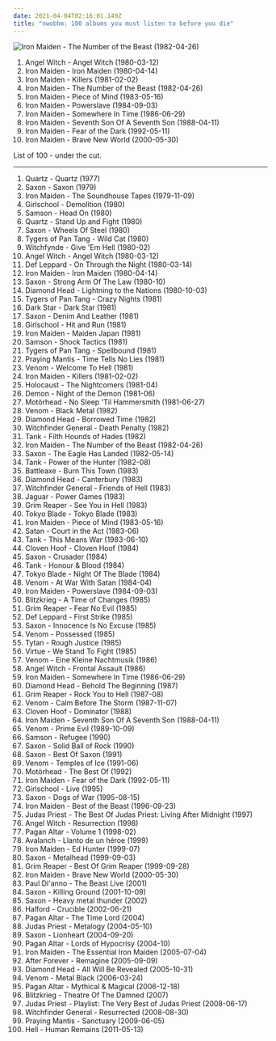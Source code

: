 ```yaml
---
date: 2021-04-04T02:16:01.149Z
title: "nwobhm: 100 albums you must listen to before you die"
---
```

![Iron Maiden - The Number of the Beast (1982-04-26)](https://img.discogs.com/vNtjI_9rCSK2JECCXySj_So6s7Q=/fit-in/440x600/filters:strip_icc():format(jpeg):mode_rgb():quality(90)/discogs-images/R-7402026-1442267727-4088.jpeg.jpg "Iron Maiden - The Number of the Beast (1982-04-26)")
<ol class="albums">
<li data-cover="https://img.discogs.com/EpdrYBYUoWn3E-3yuXGitQX4BAU=/fit-in/600x594/filters:strip_icc():format(jpeg):mode_rgb():quality(90)/discogs-images/R-8489499-1516382649-7494.jpeg.jpg" data-tags="heavy metal, nwobhm" role="button">Angel Witch - Angel Witch (1980-03-12)</li>
<li data-cover="http://coverartarchive.org/release/25da813d-4dbd-32c0-aef0-307e790f0709/14971904162-500.jpg" data-tags="heavy metal" role="button">Iron Maiden - Iron Maiden (1980-04-14)</li>
<li data-cover="http://coverartarchive.org/release/91ddcf18-98af-4f73-890c-bfc44c1d91e2/10857350960-500.jpg" data-tags="heavy metal" role="button">Iron Maiden - Killers (1981-02-02)</li>
<li data-cover="https://img.discogs.com/vNtjI_9rCSK2JECCXySj_So6s7Q=/fit-in/440x600/filters:strip_icc():format(jpeg):mode_rgb():quality(90)/discogs-images/R-7402026-1442267727-4088.jpeg.jpg" data-tags="heavy metal" role="button">Iron Maiden - The Number of the Beast (1982-04-26)</li>
<li data-cover="http://coverartarchive.org/release/03f52642-f3b7-4cd8-abdd-10d445bc45cd/28091718961-500.jpg" data-tags="heavy metal" role="button">Iron Maiden - Piece of Mind (1983-05-16)</li>
<li data-cover="http://coverartarchive.org/release/556c0066-8114-33ad-aa45-ab2f203e2777/4947735140-500.jpg" data-tags="heavy metal" role="button">Iron Maiden - Powerslave (1984-09-03)</li>
<li data-cover="http://coverartarchive.org/release/105b12df-6029-4c0c-b6f6-2db995c0834e/5756552548-500.jpg" data-tags="heavy metal" role="button">Iron Maiden - Somewhere In Time (1986-06-29)</li>
<li data-cover="https://img.discogs.com/26EJQK-uA-jRDmUEhsyC7bhWiJA=/fit-in/600x524/filters:strip_icc():format(jpeg):mode_rgb():quality(90)/discogs-images/R-3446596-1330717578.jpeg.jpg" data-tags="heavy metal" role="button">Iron Maiden - Seventh Son Of A Seventh Son (1988-04-11)</li>
<li data-cover="http://coverartarchive.org/release/b0b6f83c-8d1a-3e5f-aa26-e6c56324e393/10969475744-500.jpg" data-tags="heavy metal" role="button">Iron Maiden - Fear of the Dark (1992-05-11)</li>
<li data-cover="http://coverartarchive.org/release/f64e95fb-5e84-42c7-90e6-6cad939d8eec/3309838336-500.jpg" data-tags="heavy metal" role="button">Iron Maiden - Brave New World (2000-05-30)</li>
</ol>
List of 100 - under the cut.
<!-- more -->

_________________

<ol class="albums">
<li data-cover="https://img.discogs.com/zANGUuAYKFLMsjObv9A9SMHaH18=/fit-in/600x600/filters:strip_icc():format(jpeg):mode_rgb():quality(90)/discogs-images/R-6634151-1433707119-6360.jpeg.jpg" data-tags="heavy metal, nwobhm, hard rock" role="button">
Quartz - Quartz (1977)
</li>
<li data-cover="http://coverartarchive.org/release/78470816-ff69-4921-a6c8-4747e08d8841/14032114913-500.jpg" data-tags="heavy metal" role="button">
Saxon - Saxon (1979)
</li>
<li data-cover="https://img.discogs.com/pH-nCqWmfgOKwTg_-zskIQ1DCYs=/fit-in/600x527/filters:strip_icc():format(jpeg):mode_rgb():quality(90)/discogs-images/R-2196350-1288831113.jpeg.jpg" data-tags="heavy metal, nwobhm" role="button">
Iron Maiden - The Soundhouse Tapes (1979-11-09)
</li>
<li data-cover="http://coverartarchive.org/release/ae14e931-de21-4fc7-b54f-a5cef99d6879/15499840344-500.jpg" data-tags="heavy metal" role="button">
Girlschool - Demolition (1980)
</li>
<li data-cover="https://img.discogs.com/fIcPW0Cg38xIgi0sxHZ-tcNyJ_Q=/fit-in/500x499/filters:strip_icc():format(jpeg):mode_rgb():quality(90)/discogs-images/R-2715961-1320687683.jpeg.jpg" data-tags="nwobhm" role="button">
Samson - Head On (1980)
</li>
<li data-cover="https://img.discogs.com/zANGUuAYKFLMsjObv9A9SMHaH18=/fit-in/600x600/filters:strip_icc():format(jpeg):mode_rgb():quality(90)/discogs-images/R-6634151-1433707119-6360.jpeg.jpg" data-tags="heavy metal, nwobhm, hard rock" role="button">
Quartz - Stand Up and Fight (1980)
</li>
<li data-cover="https://img.discogs.com/q0mA9_-aKY2mUK0TXCMhMmCDWyI=/fit-in/600x530/filters:strip_icc():format(jpeg):mode_rgb():quality(90)/discogs-images/R-6881046-1428648299-1986.jpeg.jpg" data-tags="heavy metal" role="button">
Saxon - Wheels Of Steel (1980)
</li>
<li data-cover="http://coverartarchive.org/release/b2db8cbe-f54d-4d75-aa95-4ae779a63a62/15021948453-500.jpg" data-tags="heavy metal, nwobhm" role="button">
Tygers of Pan Tang - Wild Cat (1980)
</li>
<li data-cover="https://img.discogs.com/fP9UsqftjBly4WIqVdlOiM5oDZo=/fit-in/250x250/filters:strip_icc():format(jpeg):mode_rgb():quality(90)/discogs-images/R-1617238-1232419388.jpeg.jpg" data-tags="heavy metal, nwobhm" role="button">
Witchfynde - Give 'Em Hell (1980-02)
</li>
<li data-cover="https://img.discogs.com/EpdrYBYUoWn3E-3yuXGitQX4BAU=/fit-in/600x594/filters:strip_icc():format(jpeg):mode_rgb():quality(90)/discogs-images/R-8489499-1516382649-7494.jpeg.jpg" data-tags="heavy metal, nwobhm" role="button">
Angel Witch - Angel Witch (1980-03-12)
</li>
<li data-cover="http://coverartarchive.org/release/55be2c0c-6d58-4922-a3c1-585330ecbfa1/12611262427-500.jpg" data-tags="hard rock, heavy metal" role="button">
Def Leppard - On Through the Night (1980-03-14)
</li>
<li data-cover="http://coverartarchive.org/release/25da813d-4dbd-32c0-aef0-307e790f0709/14971904162-500.jpg" data-tags="heavy metal" role="button">
Iron Maiden - Iron Maiden (1980-04-14)
</li>
<li data-cover="https://img.discogs.com/wzmZPyFd-vfQmgI1OF-KU7JTkl4=/fit-in/600x537/filters:strip_icc():format(jpeg):mode_rgb():quality(90)/discogs-images/R-6880993-1428645511-2266.jpeg.jpg" data-tags="heavy metal" role="button">
Saxon - Strong Arm Of The Law (1980-10)
</li>
<li data-cover="http://coverartarchive.org/release/44b32648-a2c3-4f70-acab-d3bcda56e0c9/15663881123-500.jpg" data-tags="heavy metal" role="button">
Diamond Head - Lightning to the Nations (1980-10-03)
</li>
<li data-cover="https://img.discogs.com/mwCb3GVHXu2TTlLmnWk3PNLnmg4=/fit-in/589x550/filters:strip_icc():format(jpeg):mode_rgb():quality(90)/discogs-images/R-7343174-1439361037-1351.jpeg.jpg" data-tags="heavy metal, nwobhm" role="button">
Tygers of Pan Tang - Crazy Nights (1981)
</li>
<li data-cover="https://img.discogs.com/EKVcs_vbWI2ep5VIna_65IJzFIU=/fit-in/600x1002/filters:strip_icc():format(jpeg):mode_rgb():quality(90)/discogs-images/R-13384249-1553189409-3775.jpeg.jpg" data-tags="heavy metal, hard rock, nwobhm, new wave of british heavy metal" role="button">
Dark Star - Dark Star (1981)
</li>
<li data-cover="http://coverartarchive.org/release/77544bd2-f263-473c-b302-1ed36ec2c138/11590284536-500.jpg" data-tags="heavy metal" role="button">
Saxon - Denim And Leather (1981)
</li>
<li data-cover="https://img.discogs.com/D2Ej7Ja7-ICLVJsOk24e4WPK-nk=/fit-in/200x200/filters:strip_icc():format(jpeg):mode_rgb():quality(90)/discogs-images/R-5460785-1395091656-2095.jpeg.jpg" data-tags="heavy metal, nwobhm, hard rock" role="button">
Girlschool - Hit and Run (1981)
</li>
<li data-cover="https://img.discogs.com/Eqkgg2bf05VzfO8QewZ0xJGwY9M=/fit-in/400x398/filters:strip_icc():format(jpeg):mode_rgb():quality(90)/discogs-images/R-2765855-1300047081.jpeg.jpg" data-tags="heavy metal, live" role="button">
Iron Maiden - Maiden Japan (1981)
</li>
<li data-cover="http://coverartarchive.org/release/e21413d7-a38e-4614-a1ed-0dc7306d06dc/12432668802-500.jpg" data-tags="heavy metal, nwobhm" role="button">
Samson - Shock Tactics (1981)
</li>
<li data-cover="http://coverartarchive.org/release/d422bb5f-9869-3cf6-93f3-f9c0176caf47/25177133890-500.jpg" data-tags="heavy metal" role="button">
Tygers of Pan Tang - Spellbound (1981)
</li>
<li data-cover="http://coverartarchive.org/release/9391ec2c-8a7d-45cf-b61d-fc5a1c22a456/15156577083-500.jpg" data-tags="nwobhm, heavy metal" role="button">
Praying Mantis - Time Tells No Lies (1981)
</li>
<li data-cover="https://img.discogs.com/svdSmPwiLIWLzQGWmUuAMFEGab8=/fit-in/500x500/filters:strip_icc():format(jpeg):mode_rgb():quality(90)/discogs-images/R-2306006-1275754761.jpeg.jpg" data-tags="black metal, heavy metal, thrash metal" role="button">
Venom - Welcome To Hell (1981)
</li>
<li data-cover="http://coverartarchive.org/release/91ddcf18-98af-4f73-890c-bfc44c1d91e2/10857350960-500.jpg" data-tags="heavy metal" role="button">
Iron Maiden - Killers (1981-02-02)
</li>
<li data-cover="https://img.discogs.com/VB7E5VJWIMgkEAi8ob2TFbX6lgM=/fit-in/600x600/filters:strip_icc():format(jpeg):mode_rgb():quality(90)/discogs-images/R-12449583-1535935033-2730.jpeg.jpg" data-tags="heavy metal, nwobhm" role="button">
Holocaust - The Nightcomers (1981-04)
</li>
<li data-cover="https://img.discogs.com/T7qOwrbS8sy70www0yN3EP416ss=/fit-in/600x583/filters:strip_icc():format(jpeg):mode_rgb():quality(90)/discogs-images/R-2810063-1575921022-2158.jpeg.jpg" data-tags="nwobhm, heavy metal, hard rock" role="button">
Demon - Night of the Demon (1981-06)
</li>
<li data-cover="http://coverartarchive.org/release/33f2c375-cf2d-491b-ac74-3ae83abbfaab/27092094951-500.jpg" data-tags="heavy metal, hard rock" role="button">
Motörhead - No Sleep 'Til Hammersmith (1981-06-27)
</li>
<li data-cover="http://coverartarchive.org/release/ce84f01d-696e-42ad-bdcd-d38ddbb61b25/24451282989-500.jpg" data-tags="black metal, speed metal" role="button">
Venom - Black Metal (1982)
</li>
<li data-cover="http://coverartarchive.org/release/6d539890-c5ac-4982-a33c-fca1eee55bb6/25168586469-500.jpg" data-tags="heavy metal" role="button">
Diamond Head - Borrowed Time (1982)
</li>
<li data-cover="https://img.discogs.com/y1d0ZG1tAT9gOeNXxd9aBvZqjMo=/fit-in/600x638/filters:strip_icc():format(jpeg):mode_rgb():quality(90)/discogs-images/R-1083860-1515768255-3246.jpeg.jpg" data-tags="doom metal, nwobhm" role="button">
Witchfinder General - Death Penalty (1982)
</li>
<li data-cover="https://img.discogs.com/gWi-EOrwEhTvNxUjKRxjZlAgMPY=/fit-in/600x792/filters:strip_icc():format(jpeg):mode_rgb():quality(90)/discogs-images/R-15726124-1596651510-5948.jpeg.jpg" data-tags="heavy metal, nwobhm" role="button">
Tank - Filth Hounds of Hades (1982)
</li>
<li data-cover="https://img.discogs.com/vNtjI_9rCSK2JECCXySj_So6s7Q=/fit-in/440x600/filters:strip_icc():format(jpeg):mode_rgb():quality(90)/discogs-images/R-7402026-1442267727-4088.jpeg.jpg" data-tags="heavy metal" role="button">
Iron Maiden - The Number of the Beast (1982-04-26)
</li>
<li data-cover="https://img.discogs.com/q0mA9_-aKY2mUK0TXCMhMmCDWyI=/fit-in/600x530/filters:strip_icc():format(jpeg):mode_rgb():quality(90)/discogs-images/R-6881046-1428648299-1986.jpeg.jpg" data-tags="heavy metal" role="button">
Saxon - The Eagle Has Landed (1982-05-14)
</li>
<li data-cover="https://img.discogs.com/gWi-EOrwEhTvNxUjKRxjZlAgMPY=/fit-in/600x792/filters:strip_icc():format(jpeg):mode_rgb():quality(90)/discogs-images/R-15726124-1596651510-5948.jpeg.jpg" data-tags="nwobhm, heavy metal" role="button">
Tank - Power of the Hunter (1982-08)
</li>
<li data-cover="https://img.discogs.com/ggNs22wvZl9f0-bM0otse-2rByM=/fit-in/600x576/filters:strip_icc():format(jpeg):mode_rgb():quality(90)/discogs-images/R-2598656-1536996901-9763.jpeg.jpg" data-tags="nwobhm" role="button">
Battleaxe - Burn This Town (1983)
</li>
<li data-cover="https://img.discogs.com/JahkqutHVc84RINBNVslLzSEuPE=/fit-in/498x472/filters:strip_icc():format(jpeg):mode_rgb():quality(90)/discogs-images/R-1315787-1209041147.jpeg.jpg" data-tags="heavy metal, nwobhm" role="button">
Diamond Head - Canterbury (1983)
</li>
<li data-cover="http://coverartarchive.org/release/2f308b5b-e896-3d7d-a6e0-c2a0673449af/5059341383-500.jpg" data-tags="heavy metal, doom metal, nwobhm" role="button">
Witchfinder General - Friends of Hell (1983)
</li>
<li data-cover="https://img.discogs.com/10bVqnCUOLNuAPAU3u6K4Lmn4vE=/fit-in/600x600/filters:strip_icc():format(jpeg):mode_rgb():quality(90)/discogs-images/R-14957375-1584719920-2273.jpeg.jpg" data-tags="nwobhm" role="button">
Jaguar - Power Games (1983)
</li>
<li data-cover="https://img.discogs.com/hn99x45_ggrN3K7hnR32rH-HgSo=/fit-in/490x490/filters:strip_icc():format(jpeg):mode_rgb():quality(90)/discogs-images/R-3899400-1395408824-9004.jpeg.jpg" data-tags="heavy metal" role="button">
Grim Reaper - See You in Hell (1983)
</li>
<li data-cover="http://coverartarchive.org/release/1c3b068e-71b4-489a-af59-27353451cac6/25880509021-500.jpg" data-tags="heavy metal, nwobhm, new wave of british heavy metal" role="button">
Tokyo Blade - Tokyo Blade (1983)
</li>
<li data-cover="http://coverartarchive.org/release/03f52642-f3b7-4cd8-abdd-10d445bc45cd/28091718961-500.jpg" data-tags="heavy metal" role="button">
Iron Maiden - Piece of Mind (1983-05-16)
</li>
<li data-cover="https://img.discogs.com/o2VQQafkEU76eiiKW3q_NJkxG3M=/fit-in/320x320/filters:strip_icc():format(jpeg):mode_rgb():quality(90)/discogs-images/R-7658739-1446131060-5308.jpeg.jpg" data-tags="heavy metal, nwobhm" role="button">
Satan - Court in the Act (1983-06)
</li>
<li data-cover="https://img.discogs.com/gWi-EOrwEhTvNxUjKRxjZlAgMPY=/fit-in/600x792/filters:strip_icc():format(jpeg):mode_rgb():quality(90)/discogs-images/R-15726124-1596651510-5948.jpeg.jpg" data-tags="nwobhm, heavy metal" role="button">
Tank - This Means War (1983-06-10)
</li>
<li data-cover="https://img.discogs.com/IZWpjHh4dMn1Y0KRq_4WoZABGEE=/fit-in/600x600/filters:strip_icc():format(jpeg):mode_rgb():quality(90)/discogs-images/R-11650496-1520038167-4157.jpeg.jpg" data-tags="nwobhm, heavy metal" role="button">
Cloven Hoof - Cloven Hoof (1984)
</li>
<li data-cover="https://img.discogs.com/g2ThlV4UUPb54vVWdNGfTE8rBxE=/fit-in/600x537/filters:strip_icc():format(jpeg):mode_rgb():quality(90)/discogs-images/R-6881067-1428651882-7971.jpeg.jpg" data-tags="heavy metal" role="button">
Saxon - Crusader (1984)
</li>
<li data-cover="https://img.discogs.com/ff6uilDx6xYBgtYIyaW8AYmBGQ0=/fit-in/482x480/filters:strip_icc():format(jpeg):mode_rgb():quality(90)/discogs-images/R-8003198-1453288707-8876.jpeg.jpg" data-tags="heavy metal" role="button">
Tank - Honour & Blood (1984)
</li>
<li data-cover="https://img.discogs.com/lptkukSeDQZxsqI_l2mx7gMOKmU=/fit-in/592x549/filters:strip_icc():format(jpeg):mode_rgb():quality(90)/discogs-images/R-7339457-1439274628-7071.jpeg.jpg" data-tags="heavy metal, nwobhm" role="button">
Tokyo Blade - Night Of The Blade (1984)
</li>
<li data-cover="https://img.discogs.com/mhID7FoWLUsdbDkvrf7KynmmXSU=/fit-in/600x582/filters:strip_icc():format(jpeg):mode_rgb():quality(90)/discogs-images/R-6680914-1424513453-6483.jpeg.jpg" data-tags="black metal, heavy metal, nwobhm, speed metal" role="button">
Venom - At War With Satan (1984-04)
</li>
<li data-cover="http://coverartarchive.org/release/556c0066-8114-33ad-aa45-ab2f203e2777/4947735140-500.jpg" data-tags="heavy metal" role="button">
Iron Maiden - Powerslave (1984-09-03)
</li>
<li data-cover="https://img.discogs.com/QI7-Eo3UVufWLGdIM3tLBfaOvmE=/fit-in/600x600/filters:strip_icc():format(jpeg):mode_rgb():quality(90)/discogs-images/R-996406-1534803758-7147.jpeg.jpg" data-tags="heavy metal, nwobhm" role="button">
Blitzkrieg - A Time of Changes (1985)
</li>
<li data-cover="http://coverartarchive.org/release/f5b8f033-2c52-4b50-9fde-88b971c180ad/11216527284-500.jpg" data-tags="heavy metal, nwobhm" role="button">
Grim Reaper - Fear No Evil (1985)
</li>
<li data-cover="http://coverartarchive.org/release/8eed02d1-3335-4c04-8d5b-7a8d71d4b7cc/1281377912-500.jpg" data-tags="heavy metal, hard rock, nwobhm" role="button">
Def Leppard - First Strike (1985)
</li>
<li data-cover="http://coverartarchive.org/release/effc3251-6e48-4fa7-8083-5c8275e6b063/14032149311-500.jpg" data-tags="heavy metal" role="button">
Saxon - Innocence Is No Excuse (1985)
</li>
<li data-cover="https://img.discogs.com/ywFNTM8SGu4cMMcVZJoYCfEPTeM=/fit-in/600x600/filters:strip_icc():format(jpeg):mode_rgb():quality(90)/discogs-images/R-4842388-1406793456-5797.jpeg.jpg" data-tags="black metal, heavy metal, speed metal" role="button">
Venom - Possessed (1985)
</li>
<li data-cover="https://img.discogs.com/kFYizJ5wSl-faj-xObBhczXvoso=/fit-in/600x600/filters:strip_icc():format(jpeg):mode_rgb():quality(90)/discogs-images/R-2686795-1419674236-4860.jpeg.jpg" data-tags="heavy metal, heavy, hard rock, blues, epic metal, nwobhm, albums i need, rocking metal, rock heavy metal, do nagrania, hard heavy metal, favourite albums of 1985, rocking heavy metal" role="button">
Tytan - Rough Justice (1985)
</li>
<li data-cover="http://coverartarchive.org/release/c57083d2-2072-465b-b020-1d0c75dc859a/4957524173-500.jpg" data-tags="heavy metal, nwobhm" role="button">
Virtue - We Stand To Fight (1985)
</li>
<li data-cover="https://img.discogs.com/z1JITU20rgGSP-KrbHEiRor62XU=/fit-in/400x390/filters:strip_icc():format(jpeg):mode_rgb():quality(90)/discogs-images/R-9766623-1486023469-3907.jpeg.jpg" data-tags="black metal, thrash metal, speed metal" role="button">
Venom - Eine Kleine Nachtmusik (1986)
</li>
<li data-cover="http://coverartarchive.org/release/6d6af6d7-e1e7-4214-bd77-d5a23c1b1a20/17035301373-500.jpg" data-tags="nwobhm, heavy metal" role="button">
Angel Witch - Frontal Assault (1986)
</li>
<li data-cover="http://coverartarchive.org/release/105b12df-6029-4c0c-b6f6-2db995c0834e/5756552548-500.jpg" data-tags="heavy metal" role="button">
Iron Maiden - Somewhere In Time (1986-06-29)
</li>
<li data-cover="http://coverartarchive.org/release/cec02646-2fbe-452c-abc7-53d1cf9d5f0d/9500420141-500.jpg" data-tags="megadeth" role="button">
Diamond Head - Behold The Beginning (1987)
</li>
<li data-cover="http://coverartarchive.org/release/60bfea78-ff90-40cf-8b95-4c85a4f7241e/13271258691-500.jpg" data-tags="heavy metal, nwobhm" role="button">
Grim Reaper - Rock You to Hell (1987-08)
</li>
<li data-cover="https://img.discogs.com/ri-gENM6RVBF-r9Rv5kETURY2lo=/fit-in/240x240/filters:strip_icc():format(jpeg):mode_rgb():quality(90)/discogs-images/R-1202001-1200394562.jpeg.jpg" data-tags="heavy metal, speed metal, thrash metal, black metal" role="button">
Venom - Calm Before The Storm (1987-11-07)
</li>
<li data-cover="http://coverartarchive.org/release/9904c03d-3cc2-4269-a1b1-ad13a6c375a9/1075051477-500.jpg" data-tags="nwobhm" role="button">
Cloven Hoof - Dominator (1988)
</li>
<li data-cover="https://img.discogs.com/26EJQK-uA-jRDmUEhsyC7bhWiJA=/fit-in/600x524/filters:strip_icc():format(jpeg):mode_rgb():quality(90)/discogs-images/R-3446596-1330717578.jpeg.jpg" data-tags="heavy metal" role="button">
Iron Maiden - Seventh Son Of A Seventh Son (1988-04-11)
</li>
<li data-cover="https://img.discogs.com/D5vcjh0ggmZetkZtS-UT_9NU8NQ=/fit-in/388x600/filters:strip_icc():format(jpeg):mode_rgb():quality(90)/discogs-images/R-3440001-1330453101.jpeg.jpg" data-tags="speed metal, thrash metal, black metal, heavy metal" role="button">
Venom - Prime Evil (1989-10-09)
</li>
<li data-cover="https://img.discogs.com/W4SXdHkyI_ooalHD4W0TF_wgcMg=/fit-in/600x594/filters:strip_icc():format(jpeg):mode_rgb():quality(90)/discogs-images/R-2871457-1583982921-1867.jpeg.jpg" data-tags="heavy metal" role="button">
Samson - Refugee (1990)
</li>
<li data-cover="https://img.discogs.com/UT6B-2EJdmN3L7avqHR9n6oFvu0=/fit-in/600x594/filters:strip_icc():format(jpeg):mode_rgb():quality(90)/discogs-images/R-2553322-1565818087-5392.jpeg.jpg" data-tags="heavy metal" role="button">
Saxon - Solid Ball of Rock (1990)
</li>
<li data-cover="http://coverartarchive.org/release/8737f15d-5b6c-4896-829a-68462347f67a/12068773876-500.jpg" data-tags="heavy metal, metal, hard rock" role="button">
Saxon - Best Of Saxon (1991)
</li>
<li data-cover="https://img.discogs.com/JvxqB6R6fj7WVDWCbyVrjszuxpc=/fit-in/600x593/filters:strip_icc():format(jpeg):mode_rgb():quality(90)/discogs-images/R-1809428-1603532195-2546.jpeg.jpg" data-tags="thrash metal, black metal, speed metal" role="button">
Venom - Temples of Ice (1991-06)
</li>
<li data-cover="http://coverartarchive.org/release/e4e8452d-aec9-471a-951d-f2734a94a362/27100780266-500.jpg" data-tags="heavy metal" role="button">
Motörhead - The Best Of (1992)
</li>
<li data-cover="http://coverartarchive.org/release/b0b6f83c-8d1a-3e5f-aa26-e6c56324e393/10969475744-500.jpg" data-tags="heavy metal" role="button">
Iron Maiden - Fear of the Dark (1992-05-11)
</li>
<li data-cover="https://img.discogs.com/DuBFN2Sp0BtkRoqx0W3riR_xHWg=/fit-in/600x603/filters:strip_icc():format(jpeg):mode_rgb():quality(90)/discogs-images/R-10896482-1601858680-6758.jpeg.jpg" data-tags="live" role="button">
Girlschool - Live (1995)
</li>
<li data-cover="https://img.discogs.com/g2ThlV4UUPb54vVWdNGfTE8rBxE=/fit-in/600x537/filters:strip_icc():format(jpeg):mode_rgb():quality(90)/discogs-images/R-6881067-1428651882-7971.jpeg.jpg" data-tags="heavy metal" role="button">
Saxon - Dogs of War (1995-08-15)
</li>
<li data-cover="http://coverartarchive.org/release/0235b824-f285-4f24-819d-e1ebdb686847/10879471570-500.jpg" data-tags="heavy metal" role="button">
Iron Maiden - Best of the Beast (1996-09-23)
</li>
<li data-cover="http://coverartarchive.org/release/626f7970-904a-4024-921c-358acaf3023b/7123797177-500.jpg" data-tags="heavy metal" role="button">
Judas Priest - The Best Of Judas Priest: Living After Midnight (1997)
</li>
<li data-cover="https://img.discogs.com/8yroNY38ZR3IeozC_DGjKg77OUQ=/fit-in/600x611/filters:strip_icc():format(jpeg):mode_rgb():quality(90)/discogs-images/R-5315001-1597551502-1782.jpeg.jpg" data-tags="metal, nwobhm" role="button">
Angel Witch - Resurrection (1998)
</li>
<li data-cover="https://img.discogs.com/TH5Sp0OEqWvRHVJCfwPmto_xQ7k=/fit-in/300x300/filters:strip_icc():format(jpeg):mode_rgb():quality(90)/discogs-images/R-1318528-1209241283.jpeg.jpg" data-tags="doom metal" role="button">
Pagan Altar - Volume 1 (1998-02)
</li>
<li data-cover="http://coverartarchive.org/release/d4e18f8d-d6b9-4053-8b0e-eb78b38cbd0e/19510559380-500.jpg" data-tags="heavy metal, spanish metal" role="button">
Avalanch - Llanto de un héroe (1999)
</li>
<li data-cover="http://coverartarchive.org/release/ec286378-1430-41ae-b851-5e1bb50d57e7/7123321703-500.jpg" data-tags="heavy metal, metal" role="button">
Iron Maiden - Ed Hunter (1999-07)
</li>
<li data-cover="https://img.discogs.com/UT6B-2EJdmN3L7avqHR9n6oFvu0=/fit-in/600x594/filters:strip_icc():format(jpeg):mode_rgb():quality(90)/discogs-images/R-2553322-1565818087-5392.jpeg.jpg" data-tags="heavy metal" role="button">
Saxon - Metalhead (1999-09-03)
</li>
<li data-cover="http://coverartarchive.org/release/f909d69f-52d4-45e5-9b97-65fdb9f274e6/7500158219-500.jpg" data-tags="heavy metal" role="button">
Grim Reaper - Best Of Grim Reaper (1999-09-28)
</li>
<li data-cover="http://coverartarchive.org/release/f64e95fb-5e84-42c7-90e6-6cad939d8eec/3309838336-500.jpg" data-tags="heavy metal" role="button">
Iron Maiden - Brave New World (2000-05-30)
</li>
<li data-cover="https://img.discogs.com/3o1u-gtuRHk04dYFgfb5K6jwc50=/fit-in/394x563/filters:strip_icc():format(jpeg):mode_rgb():quality(90)/discogs-images/R-2687458-1296586898.jpeg.jpg" data-tags="heavy metal" role="button">
Paul Di'anno - The Beast Live (2001)
</li>
<li data-cover="https://img.discogs.com/UT6B-2EJdmN3L7avqHR9n6oFvu0=/fit-in/600x594/filters:strip_icc():format(jpeg):mode_rgb():quality(90)/discogs-images/R-2553322-1565818087-5392.jpeg.jpg" data-tags="heavy metal" role="button">
Saxon - Killing Ground (2001-10-09)
</li>
<li data-cover="http://coverartarchive.org/release/fc99ab8c-ee7f-4954-857a-d26e27c5cd6c/20690913352-500.jpg" data-tags="heavy metal" role="button">
Saxon - Heavy metal thunder (2002)
</li>
<li data-cover="http://coverartarchive.org/release/b129f9f7-67db-4f2e-9708-0bc140b15fd3/1033505300-500.jpg" data-tags="heavy metal" role="button">
Halford - Crucible (2002-06-21)
</li>
<li data-cover="https://img.discogs.com/h8CNpUKcCDEAzZRWU90gvFL8RF0=/fit-in/600x600/filters:strip_icc():format(jpeg):mode_rgb():quality(90)/discogs-images/R-3973801-1351044078-8291.jpeg.jpg" data-tags="heavy metal, nwobhm" role="button">
Pagan Altar - The Time Lord (2004)
</li>
<li data-cover="http://coverartarchive.org/release/c0a89c21-9b6f-4561-a45a-296c5272c507/21079916286-500.jpg" data-tags="heavy metal, hard rock" role="button">
Judas Priest - Metalogy (2004-05-10)
</li>
<li data-cover="https://img.discogs.com/5Rod-BoBSf1Z8FgzQ21OFIeQLc4=/fit-in/600x576/filters:strip_icc():format(jpeg):mode_rgb():quality(90)/discogs-images/R-2689843-1394864430-1229.jpeg.jpg" data-tags="heavy metal" role="button">
Saxon - Lionheart (2004-09-20)
</li>
<li data-cover="http://coverartarchive.org/release/e15cad0c-aa9f-4153-8c9b-4b932236af69/22760401706-500.jpg" data-tags="doom metal" role="button">
Pagan Altar - Lords of Hypocrisy (2004-10)
</li>
<li data-cover="http://coverartarchive.org/release/856fceb4-7343-4ce1-80eb-c4a79d89a36b/7123302200-500.jpg" data-tags="heavy metal" role="button">
Iron Maiden - The Essential Iron Maiden (2005-07-04)
</li>
<li data-cover="http://coverartarchive.org/release/463cd1ce-10d0-47d2-8fec-50cada1950fd/22013543456-500.jpg" data-tags="symphonic metal, gothic metal, female fronted metal" role="button">
After Forever - Remagine (2005-09-09)
</li>
<li data-cover="http://coverartarchive.org/release/d7121708-0878-4616-87ce-3a35accaaf49/18890470014-500.jpg" data-tags="heavy metal, nwobhm" role="button">
Diamond Head - All Will Be Revealed (2005-10-31)
</li>
<li data-cover="http://coverartarchive.org/release/465297e6-1612-4cc7-9566-e39d876db3f9/27779709805-500.jpg" data-tags="black metal, thrash metal" role="button">
Venom - Metal Black (2006-03-24)
</li>
<li data-cover="https://img.discogs.com/UfghKRDFdgSE-v6hi910ISbVuhU=/fit-in/472x472/filters:strip_icc():format(jpeg):mode_rgb():quality(90)/discogs-images/R-1469825-1224633872.jpeg.jpg" data-tags="heavy metal, doom metal, traditional doom metal" role="button">
Pagan Altar - Mythical & Magical (2006-12-18)
</li>
<li data-cover="https://img.discogs.com/3oqygVRoQVdSMnGT1copOzU1KLs=/fit-in/600x450/filters:strip_icc():format(jpeg):mode_rgb():quality(90)/discogs-images/R-14268307-1571093344-5164.jpeg.jpg" data-tags="heavy metal, nwobhm" role="button">
Blitzkrieg - Theatre Of The Damned (2007)
</li>
<li data-cover="http://coverartarchive.org/release/1abe9146-f16d-45f5-8e38-763ea75f6356/15121788749-500.jpg" data-tags="hard rock" role="button">
Judas Priest - Playlist: The Very Best of Judas Priest (2008-06-17)
</li>
<li data-cover="http://coverartarchive.org/release/5fe66bb7-c937-4d9e-8823-45bd747091f7/5059367024-500.jpg" data-tags="heavy metal, doom metal, 2000s, nwobhm, traditional doom metal" role="button">
Witchfinder General - Resurrected (2008-08-30)
</li>
<li data-cover="https://img.discogs.com/aTC56iuyWwtZqc-0uOgv7DikpTs=/fit-in/600x592/filters:strip_icc():format(jpeg):mode_rgb():quality(90)/discogs-images/R-2397320-1552819919-8648.jpeg.jpg" data-tags="classic rock, aor, melodic metal, nwobhm, superb" role="button">
Praying Mantis - Sanctuary (2009-06-05)
</li>
<li data-cover="http://coverartarchive.org/release/4e30fe8b-8ae5-458b-8770-9ca66083e18b/7673285123-500.jpg" data-tags="heavy metal, nwobhm" role="button">
Hell - Human Remains (2011-05-13)
</li>
</ol>